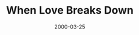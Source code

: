 ---
layout: message
category: message
series: "Beyond Mars and Venus"
title: "When Love Breaks Down"
date: 2000-03-25
audio-description: "What does the Bible have to say to us about our relationships with one another? "
audio: ""
audio-title: "When Love Breaks Down"
audio-duration: ":"
---